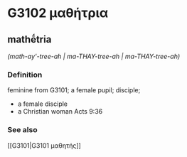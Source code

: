 # G3102 μαθήτρια

## mathḗtria

_(math-ay'-tree-ah | ma-THAY-tree-ah | ma-THAY-tree-ah)_

### Definition

feminine from G3101; a female pupil; disciple; 

- a female disciple
- a Christian woman Acts 9:36

### See also

[[G3101|G3101 μαθητής]]
